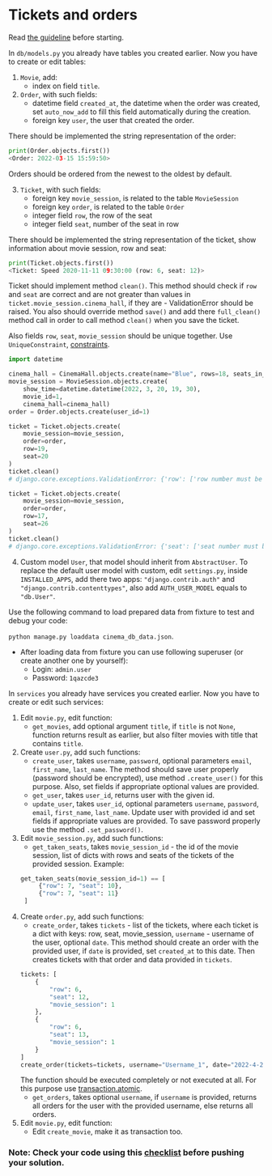 # Tickets and orders

Read [the guideline](https://github.com/mate-academy/py-task-guideline/blob/main/README.md) before starting.

In `db/models.py` you already have tables you created earlier. Now
you have to create or edit tables:
1. `Movie`, add:
    - index on field `title`.
2. `Order`, with such fields:
    - datetime field `created_at`, the datetime when the order was created,
set `auto_now_add` to fill this field automatically during the creation.
    - foreign key `user`, the user that created the order.
   
There should be implemented the string representation of the order:
```python
print(Order.objects.first())
<Order: 2022-03-15 15:59:50>
```
Orders should be ordered from the newest to the oldest by default.

3. `Ticket`, with such fields:
   - foreign key `movie_session`, is related to the table `MovieSession`
   - foreign key `order`, is related to the table `Order`
   - integer field `row`, the row of the seat 
   - integer field `seat`, number of the seat in row

There should be implemented the string representation of the ticket, show
information about movie session, row and seat:
```python
print(Ticket.objects.first())
<Ticket: Speed 2020-11-11 09:30:00 (row: 6, seat: 12)>
```
Ticket should implement method `clean()`. This method should check if 
`row` and `seat` are correct and are not greater than values in 
`ticket.movie_session.cinema_hall`, if they are - ValidationError should
be raised. You also should override method `save()` and add there 
`full_clean()` method call in order to call method `clean()` when you 
save the ticket.

Also fields `row`, `seat`, `movie_session` should be unique together. 
Use `UniqueConstraint`, [constraints](https://medium.com/@timmerop/how-to-add-a-uniqueconstraint-concurrently-in-django-2043c4752ee6).
```python
import datetime

cinema_hall = CinemaHall.objects.create(name="Blue", rows=18, seats_in_row=24)
movie_session = MovieSession.objects.create(
    show_time=datetime.datetime(2022, 3, 20, 19, 30),
    movie_id=1, 
    cinema_hall=cinema_hall)
order = Order.objects.create(user_id=1)

ticket = Ticket.objects.create(
    movie_session=movie_session,
    order=order,
    row=19,
    seat=20
)
ticket.clean()
# django.core.exceptions.ValidationError: {'row': ['row number must be in available range: (1, rows): (1, 18)']}

ticket = Ticket.objects.create(
    movie_session=movie_session,
    order=order,
    row=17,
    seat=26
)
ticket.clean()
# django.core.exceptions.ValidationError: {'seat': ['seat number must be in available range: (1, seats_in_row): (1, 24)']}
```
4. Custom model `User`, that model should inherit from `AbstractUser`. To replace
the default user model with custom, edit `settings.py`, inside `INSTALLED_APPS`, 
add there two apps: `"django.contrib.auth"` and `"django.contrib.contenttypes"`, also
add `AUTH_USER_MODEL` equals to `"db.User"`.

Use the following command to load prepared data from fixture to test and debug your code:
  
`python manage.py loaddata cinema_db_data.json`.

- After loading data from fixture you can use following superuser (or create another one by yourself):
  - Login: `admin.user`
  - Password: `1qazcde3`

In `services` you already have services you created earlier. Now
you have to create or edit such services:
1. Edit `movie.py`, edit function:
   - `get_movies`, add optional argument `title`, if `title` is not `None`,
function returns result as earlier, but also filter movies with title 
that contains `title`.
2. Create `user.py`, add such functions:
   - `create_user`, takes `username`, `password`, optional parameters 
`email`, `first_name`, `last_name`. The method should save user properly (password 
should be encrypted), use method `.create_user()` for this purpose. Also, 
set fields if appropriate optional values are provided.
   - `get_user`, takes `user_id`, returns user with the given id.
   - `update_user`, takes `user_id`, optional parameters `username`, `password`, 
`email`, 
`first_name`, `last_name`. Update user with
provided id and set fields if appropriate values are provided. To save password
properly use the method `.set_password()`.
3. Edit `movie_session.py`, add such functions:
   - `get_taken_seats`, takes `movie_session_id` - the id of the
movie session, list of dicts with rows and seats of the tickets of the 
provided session. Example:
   ```python
   get_taken_seats(movie_session_id=1) == [
        {"row": 7, "seat": 10},
        {"row": 7, "seat": 11}
    ]
   ```
4. Create `order.py`, add such functions:
   - `create_order`, takes `tickets` - list of the tickets, where each ticket 
is a dict with keys: row, seat, movie_session, `username` - username of the
user, optional `date`. This method should create an order with the provided user,
if `date` is provided, set `created_at` to this date. Then creates 
tickets with that order and data provided in `tickets`.
   ```python
   tickets: [
       {
           "row": 6,
           "seat": 12,
           "movie_session": 1
       },
       {
           "row": 6,
           "seat": 13,
           "movie_session": 1
       }
   ]
   create_order(tickets=tickets, username="Username_1", date="2022-4-20 11:27")
   ```
   The function should be executed completely or not executed at all. For this
   purpose use [transaction.atomic](https://docs.djangoproject.com/en/4.0/topics/db/transactions/).
   - `get_orders`, takes optional `username`, if `username` is provided, returns
all orders for the user with the provided username, else returns all orders.
5. Edit `movie.py`, edit function:
    - Edit `create_movie`, make it as transaction too.

### Note: Check your code using this [checklist](checklist.md) before pushing your solution.
